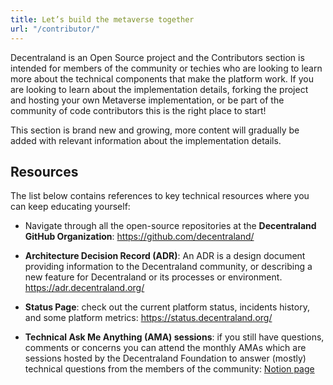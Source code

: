 ```yaml
---
title: Let’s build the metaverse together
url: "/contributor/"
---
```

Decentraland is an Open Source project and the Contributors section is intended for members of the community or techies who are looking to learn more about the technical components that make the platform work. If you are looking to learn about the implementation details, forking the project and hosting your own Metaverse implementation, or be part of the community of code contributors this is the right place to start!  

This section is brand new and growing, more content will gradually be added with relevant information about the implementation details.

## Resources 
The list below contains references to key technical resources where you can keep educating yourself:

- Navigate through all the open-source repositories at the **Decentraland GitHub Organization**:  https://github.com/decentraland/ 

- **Architecture Decision Record (ADR)**: An ADR is a design document providing information to the Decentraland community, or describing a new feature for Decentraland or its processes or environment. 
https://adr.decentraland.org/

- **Status Page**: check out the current platform status, incidents history, and some platform metrics: https://status.decentraland.org/
 
- **Technical Ask Me Anything (AMA) sessions**: if you still have questions, comments or concerns you can attend the monthly AMAs which are sessions hosted by the Decentraland Foundation to answer (mostly) technical questions from the members of the community: [Notion page](https://www.notion.so/decentraland/Decentraland-Foundation-Technical-AMA-230fcf1ca1ec4d49922744fe91e6995d?d=8508f4ca20eb4623b578feb235f86cef#bff4e53f1c664d66802e4770f46b959c)

